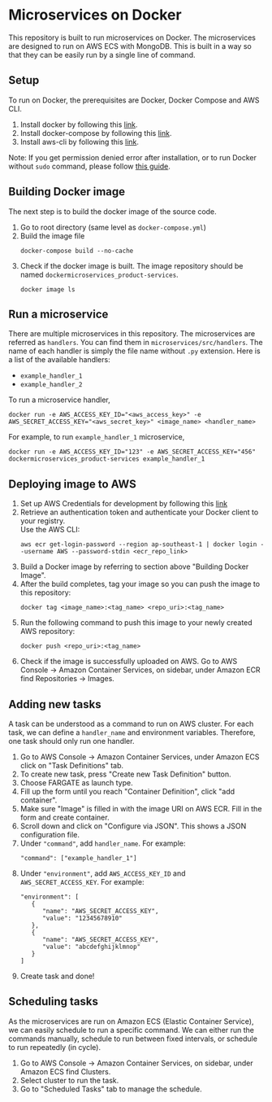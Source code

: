 # Microservices on Docker

This repository is built to run microservices on Docker. The microservices are designed to run on AWS ECS with MongoDB. This is built in a way so that they can be easily run by a single line of command.

## Setup

To run on Docker, the prerequisites are Docker, Docker Compose and AWS CLI.

1. Install docker by following this [link](https://docs.docker.com/engine/install/).
1. Install docker-compose by following this [link](https://docs.docker.com/compose/install/).
1. Install aws-cli by following this [link](https://docs.aws.amazon.com/cli/latest/userguide/cli-chap-install.html).

Note: If you get permission denied error after installation, or to run Docker without `sudo` command, please follow [this guide](https://www.digitalocean.com/community/questions/how-to-fix-docker-got-permission-denied-while-trying-to-connect-to-the-docker-daemon-socket).

## Building Docker image

The next step is to build the docker image of the source code.

1. Go to root directory (same level as `docker-compose.yml`)
1. Build the image file
   ```
   docker-compose build --no-cache
   ```
1. Check if the docker image is built. The image repository should be named `dockermicroservices_product-services`.
   ```
   docker image ls
   ```

## Run a microservice

There are multiple microservices in this repository. The microservices are referred as `handlers`. You can find them in `microservices/src/handlers`. The name of each handler is simply the file name without `.py` extension. Here is a list of the available handlers:

- `example_handler_1`
- `example_handler_2`

To run a microservice handler,

```
docker run -e AWS_ACCESS_KEY_ID="<aws_access_key>" -e AWS_SECRET_ACCESS_KEY="<aws_secret_key>" <image_name> <handler_name>
```

For example, to run `example_handler_1` microservice,

```
docker run -e AWS_ACCESS_KEY_ID="123" -e AWS_SECRET_ACCESS_KEY="456" dockermicroservices_product-services example_handler_1
```

## Deploying image to AWS

1. Set up AWS Credentials for development by following this [link](https://docs.aws.amazon.com/sdk-for-java/v1/developer-guide/setup-credentials.html)
1. Retrieve an authentication token and authenticate your Docker client to your registry.<br/>Use the AWS CLI:
   ```
   aws ecr get-login-password --region ap-southeast-1 | docker login --username AWS --password-stdin <ecr_repo_link>
   ```
1. Build a Docker image by referring to section above "Building Docker Image".
1. After the build completes, tag your image so you can push the image to this repository:
   ```
   docker tag <image_name>:<tag_name> <repo_uri>:<tag_name>
   ```
1. Run the following command to push this image to your newly created AWS repository:
   ```
   docker push <repo_uri>:<tag_name>
   ```
1. Check if the image is successfully uploaded on AWS. Go to AWS Console -> Amazon Container Services, on sidebar, under Amazon ECR find Repositories -> Images.

## Adding new tasks

A task can be understood as a command to run on AWS cluster. For each task, we can define a `handler_name` and environment variables. Therefore, one task should only run one handler.

1. Go to AWS Console -> Amazon Container Services, under Amazon ECS click on "Task Definitions" tab.
1. To create new task, press "Create new Task Definition" button.
1. Choose FARGATE as launch type.
1. Fill up the form until you reach "Container Definition", click "add container".
1. Make sure "Image" is filled in with the image URI on AWS ECR. Fill in the form and create container.
1. Scroll down and click on "Configure via JSON". This shows a JSON configuration file.
1. Under `"command"`, add `handler_name`. For example:
   ```
   "command": ["example_handler_1"]
   ```
1. Under `"environment"`, add `AWS_ACCESS_KEY_ID` and `AWS_SECRET_ACCESS_KEY`. For example:
   ```
   "environment": [
      {
         "name": "AWS_SECRET_ACCESS_KEY",
         "value": "12345678910"
      },
      {
         "name": "AWS_SECRET_ACCESS_KEY",
         "value": "abcdefghijklmnop"
      }
   ]
   ```
1. Create task and done!

## Scheduling tasks

As the microservices are run on Amazon ECS (Elastic Container Service), we can easily schedule to run a specific command. We can either run the commands manually, schedule to run between fixed intervals, or schedule to run repeatedly (in cycle).

1. Go to AWS Console -> Amazon Container Services, on sidebar, under Amazon ECS find Clusters.
1. Select cluster to run the task.
1. Go to "Scheduled Tasks" tab to manage the schedule.

